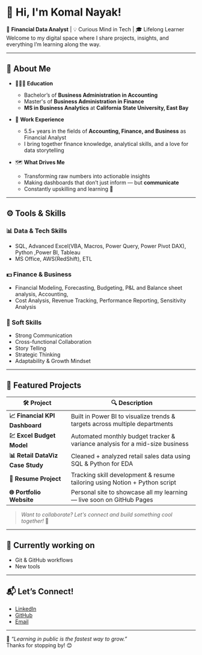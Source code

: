 # 👋 Hi, I'm Komal Nayak!

🎯 **Financial Data Analyst** | 💡 Curious Mind in Tech | 🎓 Lifelong Learner  
Welcome to my digital space where I share projects, insights, and everything I’m learning along the way.

---

## 🧠 About Me

- 👩🏻‍🎓 **Education**
  - Bachelor’s of **Business Administration in Accounting**  
  - Master's of **Business Administration in Finance** 
  - **MS in Business Analytics** at **California State University, East Bay**

- 💼 **Work Experience**
  - 5.5+ years in the fields of **Accounting, Finance, and Business** as Financial Analyst
  - I bring together finance knowledge, analytical skills, and a love for data storytelling

- 🗺️ **What Drives Me**
  - Transforming raw numbers into actionable insights
  - Making dashboards that don’t just inform — but **communicate**
  - Constantly upskilling and learning 🚀

---

## ⚙️ Tools & Skills

### 📊 Data & Tech Skills
- SQL, Advanced Excel(VBA, Macros, Power Query, Power Pivot DAX), Python ,Power BI, Tableau
- MS Office, AWS(RedShift), ETL

  
### 💵 Finance & Business
- Financial Modeling, Forecasting, Budgeting, P&L and Balance sheet analysis, Accounting,   
- Cost Analysis, Revenue Tracking, Performance Reporting, Sensitivity Analysis

### 🎯 Soft Skills
- Strong Communication  
- Cross-functional Collaboration
- Story Telling  
- Strategic Thinking  
- Adaptability & Growth Mindset  

---

## 🚀 Featured Projects

| 🛠 Project | 🔍 Description |
|-----------|----------------|
| **📈 Financial KPI Dashboard** | Built in Power BI to visualize trends & targets across multiple departments |
| **💹 Excel Budget Model** | Automated monthly budget tracker & variance analysis for a mid-size business |
| **📊 Retail DataViz Case Study** | Cleaned + analyzed retail sales data using SQL & Python for EDA |
| **🧠 Resume Project** | Tracking skill development & resume tailoring using Notion + Python script |
| **🌐 Portfolio Website** | Personal site to showcase all my learning — live soon on GitHub Pages |

> *Want to collaborate? Let's connect and build something cool together!* 🤝

---

## 🌱 Currently working on

- Git & GitHub workflows
- New tools 


---

## 📬 Let’s Connect!

- [LinkedIn](www.linkedin.com/in/komal-nayak)
- [GitHub](https://github.com/knayak1202)
- [Email](komalnayak1202@gmail.com)
  

---

📝 *“Learning in public is the fastest way to grow.”*  
Thanks for stopping by! 😊  
